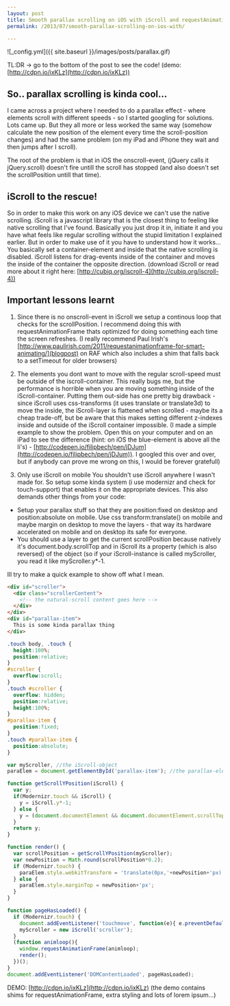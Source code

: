 ```yaml
---
layout: post
title: Smooth parallax scrolling on iOS with iScroll and requestAnimationFrame
permalink: /2013/07/smooth-parallax-scrolling-on-ios-with/

---
```


![_config.yml]({{ site.baseurl }}/images/posts/parallax.gif)

TL:DR -> go to the bottom of the post to see the code! (demo: [http://cdpn.io/ixKLz](http://cdpn.io/ixKLz))

## So.. parallax scrolling is kinda cool… 
I came across a project where I needed to do a parallax effect - where elements scroll with different speeds - so I started googling for solutions. Lots came up. But they all more or less worked the same way (somehow calculate the new position of the element every time the scroll-position changes) and had the same problem (on my iPad and iPhone they wait and then jumps after I scroll).

The root of the problem is that in iOS the onscroll-event, (jQuery calls it jQuery.scroll) doesn't fire untill the scroll has stopped (and also doesn't set the scrollPosition untill that time). 

## iScroll to the rescue!
So in order to make this work on any iOS device we can't use the native scrolling. iScroll is a javascript library that is the closest thing to feeling like native scrolling that I've found. Basically you just  drop it in, initiate it and you have what feels like regular scrolling without the stupid limitation I explained earlier. But in order to make use of it you have to understand how it works… You basically set a container-element and inside that the native scrolling is disabled. iScroll listens for drag-events inside of the container and moves the inside of the container the opposite direction. 
(download iScroll or read more about it right here: [http://cubiq.org/iscroll-4](http://cubiq.org/iscroll-4)) 

## Important lessons learnt
1. Since there is no onscroll-event in iScroll we setup a continous loop that checks for the scrollPosition. I recommend doing this with requestAnimationFrame thats optimized for doing something each time the screen refreshes. (I really recommend Paul Irish's [http://www.paulirish.com/2011/requestanimationframe-for-smart-animating/](blogpost) on RAF which also includes a shim that falls back to a setTimeout for older browsers)

2. The elements you dont want to move with the regular scroll-speed must be outside of the iscroll-container. This really bugs me, but the performance is horrible when you are moving something inside of the iScroll-container. Putting them out-side has one pretty big drawback - since iScroll uses css-transforms (it uses translate or translate3d) to move the inside, the iScroll-layer is flattened when scrolled - maybe its a cheap trade-off, but be aware that this makes setting different z-indexes inside and outside of the iScroll container impossible. (I made a simple example to show the problem. Open this on your computer and on an iPad to see the difference (hint: on iOS the blue-element is above all the li's) - [http://codepen.io/filipbech/pen/jDJum](http://codepen.io/filipbech/pen/jDJum)). I googled this over and over, but if anybody can prove me wrong on this, I would be forever gratefull)

3. Only use iScroll on mobile
You shouldn't use iScroll anywhere I wasn't made for. So setup some kinda system (i use modernizr and check for touch-support) that enables it on the appropriate devices. This also demands other things from your code: 
- Setup your parallax stuff so that they are position:fixed on desktop and position:absolute on mobile. Use css transform:translate() on mobile and maybe margin on desktop to move the layers - that way its hardware accelerated on mobile and on desktop its safe for everyone. 
- You should use a layer to get the current scrollPosition because natively it's document.body.scrollTop and in iScroll its a property (which is also reversed) of the object (so if your iScroll-instance is called myScroller, you read it like myScroller.y*-1. 

Ill try to make a quick example to show off what I mean. 

```html
<div id="scroller">
  <div class="scrollerContent">
    <!-- the natural-scroll content goes here -->
  </div>
</div>
<div id="parallax-item">
  This is some kinda parallax thing
</div>
```

```css
.touch body, .touch {
  height:100%;
  position:relative;
}
#scroller {
  overflow:scroll;
}
.touch #scroller {
  overflow: hidden;
  position:relative;
  height:100%;
}
#parallax-item {
  position:fixed;
}
.touch #parallax-item {
  position:absolute;
}
```

```js
var myScroller, //the iScroll-object
paraElem = document.getElementById('parallax-item'); //the parallax-element

function getScrollYPosition(iScroll) {
  var y;
  if(Modernizr.touch && iScroll) {
    y = iScroll.y*-1;
  } else {
    y = (document.documentElement && document.documentElement.scrollTop) || document.body.scrollTop;
  }
  return y;
}

function render() {
  var scrollPosition = getScrollYPosition(myScroller);
  var newPosition = Math.round(scrollPosition*0.2);
  if (Modernizr.touch) {
    paraElem.style.webkitTransform = 'translate(0px,'+newPosition+'px)';
  } else {
    paraElem.style.marginTop = newPosition+'px';
  }
}

function pageHasLoaded() {
  if (Modernizr.touch) {
    document.addEventListener('touchmove', function(e){ e.preventDefault(); }); 
    myScroller = new iScroll('scroller');
  }
  (function animloop(){
    window.requestAnimationFrame(animloop);
    render();
  })();
}
document.addEventListener('DOMContentLoaded', pageHasLoaded);
```

DEMO: [http://cdpn.io/ixKLz](http://cdpn.io/ixKLz) (the demo contains shims for requestAnimationFrame, extra styling and lots of lorem ipsum…)